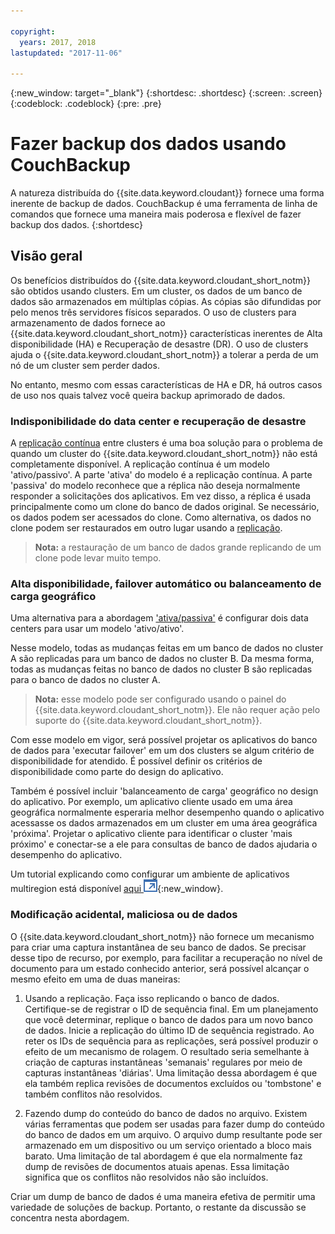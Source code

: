 ```yaml
---

copyright:
  years: 2017, 2018
lastupdated: "2017-11-06"

---
```


{:new_window: target="_blank"}
{:shortdesc: .shortdesc}
{:screen: .screen}
{:codeblock: .codeblock}
{:pre: .pre}

<!-- Acrolinx: 2017-05-02 -->

# Fazer backup dos dados usando CouchBackup

A natureza distribuída do {{site.data.keyword.cloudant}} fornece uma forma inerente de backup de dados.
CouchBackup é uma ferramenta de linha de comandos que fornece uma maneira mais poderosa e flexível de fazer backup dos dados.
{:shortdesc}

## Visão geral

Os benefícios distribuídos do {{site.data.keyword.cloudant_short_notm}} são obtidos usando clusters.
Em um cluster,
os dados de um banco de dados são armazenados em múltiplas cópias.
As cópias são difundidas por pelo menos três servidores físicos separados.
O uso de clusters para armazenamento de dados fornece ao {{site.data.keyword.cloudant_short_notm}}
características inerentes de Alta disponibilidade (HA) e Recuperação de desastre (DR).
O uso de clusters ajuda o {{site.data.keyword.cloudant_short_notm}} a tolerar a perda de um nó
de um cluster sem perder dados.

No entanto,
mesmo com essas características de HA e DR,
há outros casos de uso nos quais talvez você queira backup aprimorado de dados.

<div id="activepassive"></div>

### Indisponibilidade do data center e recuperação de desastre

A [replicação contínua](../api/replication.html#continuous-replication) entre clusters é uma boa solução para o problema de
quando um cluster do {{site.data.keyword.cloudant_short_notm}} não está completamente disponível.
A replicação contínua é um modelo 'ativo/passivo'.
A parte 'ativa' do modelo é a replicação contínua.
A parte 'passiva' do modelo reconhece que a réplica não deseja normalmente responder a solicitações dos aplicativos.
Em vez disso,
a réplica é usada principalmente como um clone do banco de dados original.
Se necessário,
os dados podem ser acessados do clone.
Como alternativa,
os dados no clone podem ser restaurados em outro lugar usando a [replicação](../api/replication.html).

>	**Nota:** a restauração de um banco de dados grande replicando de um clone pode levar muito tempo.

### Alta disponibilidade, failover automático ou balanceamento de carga geográfico

Uma alternativa para a abordagem ['ativa/passiva'](#activepassive) é configurar dois data centers para usar um modelo 'ativo/ativo'.

Nesse modelo,
todas as mudanças feitas em um banco de dados no cluster A são replicadas para um banco de dados no cluster B.
Da mesma forma,
todas as mudanças feitas no banco de dados no cluster B são replicadas para o banco de dados no cluster A.

>	**Nota:** esse modelo pode ser configurado usando o painel do {{site.data.keyword.cloudant_short_notm}}.
Ele não requer ação pelo suporte do {{site.data.keyword.cloudant_short_notm}}.

Com esse modelo em vigor,
será possível projetar os aplicativos do banco de dados para 'executar failover' em um dos clusters se algum critério de disponibilidade for atendido.
É possível definir os critérios de disponibilidade como parte do design do aplicativo.

Também é possível incluir 'balanceamento de carga' geográfico no design do aplicativo.
Por exemplo,
um aplicativo cliente usado em uma área geográfica normalmente esperaria melhor desempenho
quando o aplicativo acessasse os dados armazenados em um cluster em uma área geográfica 'próxima'.
Projetar o aplicativo cliente para identificar o cluster 'mais próximo' e conectar-se a ele para consultas de banco de dados
ajudaria o desempenho do aplicativo.

Um tutorial explicando como configurar um ambiente de aplicativos multiregion está disponível
[aqui ![Ícone de link externo](../images/launch-glyph.svg "Ícone de link externo")](http://www.ibm.com/developerworks/cloud/library/cl-multi-region-bluemix-apps-with-cloudant-and-dyn-trs/index.html){:new_window}.

### Modificação acidental, maliciosa ou de dados

O {{site.data.keyword.cloudant_short_notm}} não fornece um mecanismo para criar uma captura instantânea de seu banco de dados.
Se precisar desse tipo de recurso,
por exemplo, para facilitar a recuperação no nível de documento para um estado conhecido anterior,
será possível alcançar o mesmo efeito em uma de duas maneiras:

1.	Usando a replicação. Faça isso replicando o banco de dados. Certifique-se de registrar o ID de sequência final. Em um planejamento que você determinar, replique o banco de dados para um novo banco de dados. Inicie a replicação do último ID de sequência registrado. Ao reter os IDs de sequência para as replicações, será possível produzir o efeito de um mecanismo de rolagem. O resultado seria semelhante à criação de capturas instantâneas 'semanais' regulares por meio de capturas instantâneas 'diárias'. Uma limitação dessa abordagem é que ela também replica revisões de documentos excluídos ou 'tombstone' e também conflitos não resolvidos.

2.	Fazendo dump do conteúdo do banco de dados no arquivo. Existem várias ferramentas que podem ser usadas para fazer dump do conteúdo do banco de dados em um arquivo. O arquivo dump resultante pode ser armazenado em um dispositivo ou um serviço orientado a bloco mais barato. Uma limitação de tal abordagem é que ela normalmente faz dump de revisões de documentos atuais apenas. Essa limitação significa que os conflitos não resolvidos não são incluídos.

Criar um dump de banco de dados é uma maneira efetiva de permitir uma variedade de soluções de backup.
Portanto,
o restante da discussão se concentra nesta abordagem.

<!--
https://developer.ibm.com/clouddataservices/2016/03/22/simple-couchdb-and-cloudant-backup/

A useful approach is to have couchbackup's snapshots placed on the Bluemix Object Storage service, as described here:

https://developer.ibm.com/recipes/tutorials/object-storage-cloudant-backup/
-->
